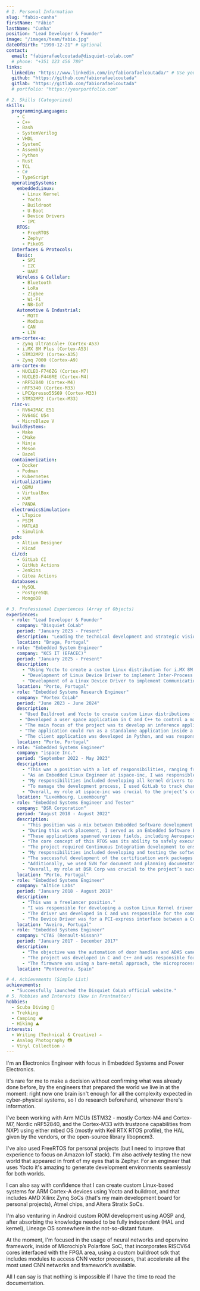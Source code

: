 ```yaml
---
# 1. Personal Information
slug: "fabio-cunha"
firstName: "Fábio"
lastName: "Cunha"
position: "Lead Developer & Founder"
image: "/images/team/fabio.jpg"
dateOfBirth: "1990-12-21" # Optional
contact:
  email: "fabiorafaelcoutada@disquiet-colab.com"
  # phone: "+351 123 456 789"
links:
  linkedin: "https://www.linkedin.com/in/fabiorafaelcoutada/" # Use your actual link
  github: "https://github.com/fabiorafaelcoutada"
  gitlab: "https://gitlab.com/fabiorafaelcoutada"
  # portfolio: "https://yourportfolio.com"

# 2. Skills (Categorized)
skills:
  programmingLanguages:
    - C
    - C++
    - Bash
    - SystemVerilog
    - VHDL
    - SystemC
    - Assembly
    - Python
    - Rust
    - TCL
    - C#
    - TypeScript
  operatingSystems:
    embeddedLinux:
      - Linux Kernel
      - Yocto
      - Buildroot
      - U-Boot
      - Device Drivers
      - IPC
    RTOS:
      - FreeRTOS
      - Zephyr
      - PikeOS
  Interfaces & Protocols:
    Basic:
      - SPI
      - I2C
      - UART
    Wireless & Cellular:
      - Bluetooth
      - LoRa
      - Zigbee
      - Wi-Fi
      - NB-IoT
    Automotive & Industrial:
      - MQTT
      - Modbus
      - CAN
      - LIN
  arm-cortex-a:
    - Zynq UltraScale+ (Cortex-A53)
    - i.MX 8M Plus (Cortex-A53)
    - STM32MP2 (Cortex-A35)
    - Zynq 7000 (Cortex-A9)
  arm-cortex-m:
    - NUCLEO-F746ZG (Cortex-M7)
    - NUCLEO-F446RE (Cortex-M4)
    - nRF52840 (Cortex-M4)
    - nRF5340 (Cortex-M33)
    - LPCXpresso55S69 (Cortex-M33)
    - STM32MP2 (Cortex-M33)
  risc-v:
    - RV64IMAC E51
    - RV64GC U54
    - MicroBlaze V
  buildSystems:
    - Make
    - CMake
    - Ninja
    - Meson
    - Bazel
  containerization:
    - Docker
    - Podman
    - Kubernetes
  virtualization:
    - QEMU
    - VirtualBox
    - KVM
    - PANDA
  electronicsSimulation:
    - LTspice
    - PSIM
    - MATLAB
    - Simulink
  pcb:
    - Altium Designer
    - Kicad
  ci/cd:
    - GitLab CI
    - GitHub Actions
    - Jenkins
    - Gitea Actions
  databases:
    - MySQL
    - PostgreSQL
    - MongoDB

# 3. Professional Experiences (Array of Objects)
experiences:
  - role: "Lead Developer & Founder"
    company: "Disquiet CoLab"
    period: "January 2023 - Present"
    description: "Leading the technical development and strategic vision for innovative Embedded Systems projects."
    location: "Braga, Portugal"
  - role: "Embedded System Engineer"
    company: "KCS IT (EFACEC)"
    period: "January 2025 - Present"
    description:
      - "Using Yocto to create a custom Linux distribution for i.MX 8M Plus SoC."
      - "Development of Linux Device Driver to implement Inter-Process Communication between the Linux Kernel, running on Arm Cortex-A53, and FreeRTOS, running on Arm Cortex-M7"
      - "Development of a Linux Device Driver to implement Communication with a memory IC, using SPI protocol"
    location: "Porto, Portugal"
  - role: "Embedded Systems Research Engineer"
    company: "Vortex CoLab"
    period: "June 2023 - June 2024"
    description: 
     - "Used Buildroot and Yocto to create custom Linux distributions for a RISC‑V SoC for Microchip’s Icicle Kit."
     - "Developed a user space application in C and C++ to control a matrix processor, responsible for running Machine Learning algorithms, from all the most popular frameworks, like TensorFlow, PyTorch, and ONNX."
     - "The main focus of the project was to develop an inference application that would be able to run on the matrix processor, and to be able to receive data from multiple sources, like cameras, sensors, and other devices."
     - "The application could run as a standalone application inside a docker container, running inside the RISC‑V SoC, or as a client/server application, where the server would be running on the RISC‑V SoC, and the client would be running on a PC."
     - "The client application was developed in Python, and was responsible for sending the image data to the server, and to receive the artifacts from the server, merging them into a single image, and displaying it to the user."
    location: "Porto, Portugal"
  - role: "Embedded Systems Engineer"
    company: "ispace Inc."
    period: "September 2022 - May 2023"
    description:
      - "This was a position with a lot of responsibilities, ranging from Embedded Software development and FPGA design to Embedded Linux and Kernel drivers development."
      - "As an Embedded Linux Engineer at ispace‑inc, I was responsible for generating firmware for a Xilinx Zynq‑7000 development board. To achieve this, I utilized several key tools and technologies, including Yocto, U‑Boot, and the latest version of the Linux kernel. I also implemented the real‑time patch for the Linux kernel, similar to the one used on NASA’s Perseverance rover."
      - "My responsibilities included developing all kernel drivers to manage USB cameras, IIC sensors, and SPI sensors. This involved designing, developing, and testing the drivers to ensure they were fully functional and met project requirements. Another key focus was the development of the flight software for the project. For this task, I used the C programming language and integrated image processing libraries from Xilinx to be included on the FPGA, ensuring the flight software was fully optimized and met performance specifications."
      - "To manage the development process, I used GitLab to track changes and collaborate with team members. Additionally, I employed CI/CD with GitLab to automate the build and test process, ensuring the software was always up to date and met quality standards."
      - "Overall, my role at ispace‑inc was crucial to the project’s constant change requests. By leveraging my expertise in key tools and technologies and focusing on FPGA development, kernel development, driver development, and flight software development, I contributed to the project’s evaluation phases by ESA, and helped ensure it met the required specifications."
    location: "Luxembourg, Luxembourg"
  - role: "Embedded Systems Engineer and Tester"
    company: "DSR Corporation"
    period: "August 2018 - August 2022"
    description:
      - "This position was a mix between Embedded Software development and Software tester."
      - "During this work placement, I served as an Embedded Software Engineer on the Embedded Systems team, where we were responsible for the certification of a commercial hard real‑time operating system, developed for safety and security‑critical applications."
      - "These applications spanned various fields, including Aerospace and Defense, Automotive and Transportation, Industrial Automation and Medical, Network Infrastructures, and Consumer Electronics."
      - "The core concept of this RTOS was its ability to safely execute applications with different safety levels concurrently on the same platform. This was achieved by hosting one or more applications inside Virtual Machines, each with specific memory, CPU time, and I/O access rights. These applications ranged from simple control loops to complete paravirtualized guest operating systems like Linux. Essentially, this RTOS functioned as a Type 1 Hypervisor."
      - "The project required Continuous Integration development to ensure that all software requirements for the Hypervisor were completely satisfied during runtime testing of the RTOS. This involved correctly configuring the necessary Virtual Machines, Device Drivers, and Communication systems."
      - "My responsibilities included developing and testing the software, ensuring it met the required specifications and standards. I also worked on the development of the software architecture, ensuring it was scalable and maintainable."
      - "The successful development of the certification work packages relied on several key aspects, including C language development, Linux Host development, and the use of tools such as qemu, gcc, gdb, make, and bash. We used Jira for issue reporting and task tracking, and GitLab for version control and code review. A Test Framework was utilized for all certification tests, which included automated tests, unit tests, and hardware‑in‑loop tests."
      - "Additionally, we used SVN for document and planning documentation, and IBM Rational DOORS for requirement creation and traceability. Python and bash were employed for workload automation."
      - "Overall, my role at DSR Corp was crucial to the project’s success. By leveraging my expertise in key tools and technologies and focusing on software development and testing, I contributed to the project’s evaluation phases by the certification authority, and helped ensure it met the required specifications."
    location: "Porto, Portugal"
  - role: "Embedded Systems Engineer"
    company: "Altice Labs"
    period: "January 2018 - August 2018"
    description:
      - "This was a freelancer position."
      - "I was responsible for developing a custom Linux Kernel driver for a PCIe device, that was used by an application responsible with the flow controls of a fiber optic network."
      - "The driver was developed in C and was responsible for the communication between the PCIe device and the user space application."
      - "The Device Driver was for a PCI‑express interface between a Cortex‑A53 processor and the FPGA area present in the development board."
    location: "Aveiro, Portugal"
  - role: "Embedded Systems Engineer"
    company: "CTAG (Renault-Nissan)"
    period: "January 2017 - December 2017"
    description:
      - "The objective was the automation of door handles and ADAS cameras for a Renault‑Nissan electric vehicle."
      - "The project was developed in C and C++ and was responsible for the communication between the door handles and the ADAS cameras with the vehicle’s main computer."
      - "The firmware was using a bare‑metal approach, the microprocessor was a Cortex‑M4, and the HAL used IIC, UART, CAN bus, and LIN protocol."
    location: "Pontevedra, Spain"

# 4. Achievements (Simple List)
achievements:
  - "Successfully launched the Disquiet CoLab official website."
# 5. Hobbies and Interests (Now in Frontmatter)
hobbies:
  - Scuba Diving 🤿
  - Trekking
  - Camping 🏕️
  - Hiking ⛰️
interests:
  - Writing (Technical & Creative) ✍️
  - Analog Photography 📷
  - Vinyl Collection 🎶
---
```

I'm an Electronics Engineer with focus in Embedded Systems and Power Electronics.

It's rare for me to make a decision without confirming what was already done before, by the engineers that prepared the world we live in at the moment: right now one brain isn't enough for all the complexity expected in cyber-physical systems, so I do research beforehand, whenever there's information.

I've been working with Arm MCUs (STM32 - mostly Cortex-M4 and Cortex-M7, Nordic nRF52840, and the Cortex-M33 with trustzone capabilities from NXP) using either mbed OS (mostly with Keil RTX RTOS profile), the HAL given by the vendors, or the open-source library libopncm3.

I've also used FreeRTOS for personal projects (but I need to improve that experience to focus on Amazon IoT stack). I'm also actively testing the new world that appeared in front of my eyes that is Zephyr. For an engineer that uses Yocto it's amazing to generate development environments seamlessly for both worlds.

I can also say with confidence that I can create custom Linux-based systems for ARM Cortex-A devices using Yocto and buildroot, and that includes AMD Xilinx Zynq SoCs (that's my main development board for personal projects), Atmel chips, and Altera Stratix SoCs.

I'm also venturing in Android custom ROM development using AOSP and, after absorbing the knowledge needed to be fully independent (HAL and kernel), Lineage OS somewhere in the not-so-distant future.

At the moment, I'm focused in the usage of neural networks and openvino framework, inside of Microchip’s Polarfore SoC, that incorporates RISCV64 cores interfaced with the FPGA area, using a custom buildroot sdk that includes modules to access CNN vector processors, that accelerate all the most used CNN networks and framework’s available.

All I can say is that nothing is impossible if I have the time to read the documentation.